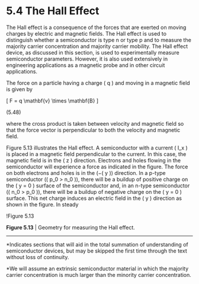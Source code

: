 # 5.4 The Hall Effect

The Hall effect is a consequence of the forces that are exerted on moving charges by electric and magnetic fields. The Hall effect is used to distinguish whether a semiconductor is type n or type p and to measure the majority carrier concentration and majority carrier mobility. The Hall effect device, as discussed in this section, is used to experimentally measure semiconductor parameters. However, it is also used extensively in engineering applications as a magnetic probe and in other circuit applications.

The force on a particle having a charge \( q \) and moving in a magnetic field is given by

\[
F = q \mathbf{v} \times \mathbf{B}
\]

(5.48)

where the cross product is taken between velocity and magnetic field so that the force vector is perpendicular to both the velocity and magnetic field.

Figure 5.13 illustrates the Hall effect. A semiconductor with a current \( I_x \) is placed in a magnetic field perpendicular to the current. In this case, the magnetic field is in the \( z \) direction. Electrons and holes flowing in the semiconductor will experience a force as indicated in the figure. The force on both electrons and holes is in the (−\( y \)) direction. In a p-type semiconductor (\( p_0 > n_0 \)), there will be a buildup of positive charge on the \( y = 0 \) surface of the semiconductor and, in an n-type semiconductor (\( n_0 > p_0 \)), there will be a buildup of negative charge on the \( y = 0 \) surface. This net charge induces an electric field in the \( y \) direction as shown in the figure. In steady

!Figure 5.13

**Figure 5.13** | Geometry for measuring the Hall effect.

----

*Indicates sections that will aid in the total summation of understanding of semiconductor devices, but may be skipped the first time through the text without loss of continuity.

*We will assume an extrinsic semiconductor material in which the majority carrier concentration is much larger than the minority carrier concentration.